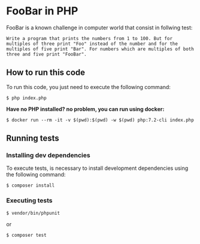 # FooBar in PHP

FooBar is a known challenge in computer world that consist in follwing test:

```
Write a program that prints the numbers from 1 to 100. But for multiples of three print "Foo" instead of the number and for the multiples of five print "Bar". For numbers which are multiples of both three and five print "FooBar".
```

## How to run this code
To run this code, you just need to execute the following command:

```
$ php index.php
```

**Have no PHP installed? no problem, you can run using docker:**
```
$ docker run --rm -it -v $(pwd):$(pwd) -w $(pwd) php:7.2-cli index.php
```

## Running tests

### Installing dev dependencies

To execute tests, is necessary to install development dependencies using the following command:

```
$ composer install
```

### Executing tests

```
$ vendor/bin/phpunit
```

or

```
$ composer test
```
